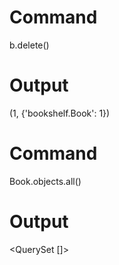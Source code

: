 # Command

b.delete()

# Output

(1, {'bookshelf.Book': 1})

# Command

Book.objects.all()

# Output

<QuerySet []>
